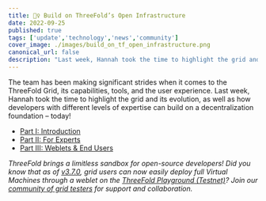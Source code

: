 ```yaml
---
title: 👷‍♀️ Build on ThreeFold’s Open Infrastructure
date: 2022-09-25
published: true
tags: ['update','technology','news','community']
cover_image: ./images/build_on_tf_open_infrastructure.png
canonical_url: false
description: "Last week, Hannah took the time to highlight the grid and its evolution, as well as how developers with different levels of expertise can build on a  decentralization foundation – today!"
---
```


The team has been making significant strides when it comes to the ThreeFold Grid, its capabilities, tools, and the user experience. Last week, Hannah took the time to highlight the grid and its evolution, as well as how developers with different levels of expertise can build on a  decentralization foundation – today!

* [Part I: Introduction](https://www.threefold.io/blog/build-on-threefolds-open-infrastructure/)
* [Part II: For Experts](https://www.threefold.io/blog/build-on-threefolds-open-infrastructure-part-two/)
* [Part III: Weblets & End Users](https://www.threefold.io/blog/build-on-threefolds-open-infrastructure-part-three/)

_ThreeFold brings a limitless sandbox for open-source developers! Did you know that as of [v3.7.0](https://forum.threefold.io/t/tfgrid-v3-7-0-is-now-live/3375), grid users can now easily deploy full Virtual Machines through a weblet on the [ThreeFold Playground (Testnet)](https://play.test.grid.tf/)? Join our [community of grid testers](https://t.me/threefoldtesting) for support and collaboration._
